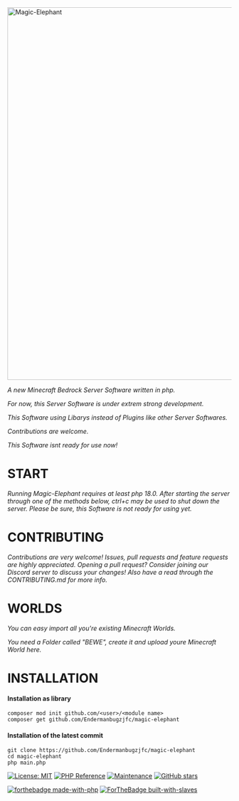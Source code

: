 
<img alt="Magic-Elephant" width="838" src="https://i.imgflip.com/4/2rdw80.jpg" />


*A new Minecraft Bedrock Server Software written in php.*

*For now, this Server Software is under extrem strong development.*




*This Software using Libarys instead of Plugins like other Server Softwares.*

*Contributions are welcome.*

*This Software isnt ready for use now!*



# **START**

*Running Magic-Elephant requires at least php 18.0. After starting the server through one of the methods below, ctrl+c may be used to shut down the server. Please be sure, this Software is not ready for using yet.*

# **CONTRIBUTING**

*Contributions are very welcome! Issues, pull requests and feature requests are highly appreciated. Opening a pull request? Consider joining our Discord server to discuss your changes! Also have a read through the CONTRIBUTING.md for more info.*


# **WORLDS**

*You can easy import all you're existing Minecraft Worlds.*

*You need a Folder called "BEWE", create it and upload youre Minecraft World here.*

# **INSTALLATION**

#### Installation as library
```
composer mod init github.com/<user>/<module name>
composer get github.com/Endermanbugzjfc/magic-elephant
```

#### Installation of the latest commit
```
git clone https://github.com/Endermanbugzjfc/magic-elephant
cd magic-elephant
php main.php
```

[![License: MIT](https://img.shields.io/badge/License-MIT-yellow.svg)](https://opensource.org/licenses/MIT)
[![PHP Reference](https://pkg.php.dev/badge/github.com/Endermanbugzjfc/Magic-Elephant.svg)](https://pkg.php.dev/github.com/Endermanbugzjfc/Magic-Elephant)
[![Maintenance](https://img.shields.io/badge/Maintained%3F-no-red.svg)](https://GitHub.com/Endermanbugzjfc/Magic-Elephant/graphs/commit-activity)
[![GitHub stars](https://badgen.net/github/stars/Endermanbugzjfc/Magic-Elephant)](https://GitHub.com/Endermanbugzjfc/Magic-Elephant/stargazers/)


[![forthebadge made-with-php](http://ForTheBadge.com/images/badges/made-with-php.svg)](https://php.dev/)
[![ForTheBadge built-with-slaves](http://ForTheBadge.com/images/badges/built-with-slaves.svg)](https://GitHub.com/Endermanbugzjfc/)
